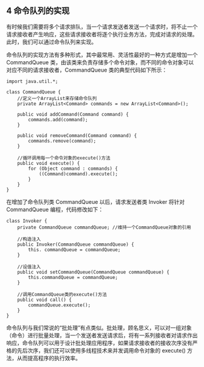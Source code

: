## 4 命令队列的实现  
有时候我们需要将多个请求排队，当一个请求发送者发送一个请求时，将不止一个请求接收者产生响应，这些请求接收者将逐个执行业务方法，完成对请求的处理。此时，我们可以通过命令队列来实现。  

命令队列的实现方法有多种形式，其中最常用、灵活性最好的一种方式是增加一个 CommandQueue 类，由该类来负责存储多个命令对象，而不同的命令对象可以对应不同的请求接收者，CommandQueue 类的典型代码如下所示：

```
import java.util.*;

class CommandQueue {
    //定义一个ArrayList来存储命令队列
	private ArrayList<Command> commands = new ArrayList<Command>();
	
	public void addCommand(Command command) {
		commands.add(command);
	}
	
	public void removeCommand(Command command) {
		commands.remove(command);
	}
	
    //循环调用每一个命令对象的execute()方法
	public void execute() {
		for (Object command : commands) {
			((Command)command).execute();
		}
	}
}
```
在增加了命令队列类 CommandQueue 以后，请求发送者类 Invoker 将针对 CommandQueue 编程，代码修改如下：

```
class Invoker {
	private CommandQueue commandQueue; //维持一个CommandQueue对象的引用
	
    //构造注入
	public Invoker(CommandQueue commandQueue) {
		this. commandQueue = commandQueue;
	}
	
    //设值注入
	public void setCommandQueue(CommandQueue commandQueue) {
		this.commandQueue = commandQueue;
	}
	
	//调用CommandQueue类的execute()方法
	public void call() {
		commandQueue.execute();
	}
}
```

命令队列与我们常说的“批处理”有点类似。批处理，顾名思义，可以对一组对象（命令）进行批量处理，当一个发送者发送请求后，将有一系列接收者对请求作出响应，命令队列可以用于设计批处理应用程序，如果请求接收者的接收次序没有严格的先后次序，我们还可以使用多线程技术来并发调用命令对象的 execute() 方法，从而提高程序的执行效率。